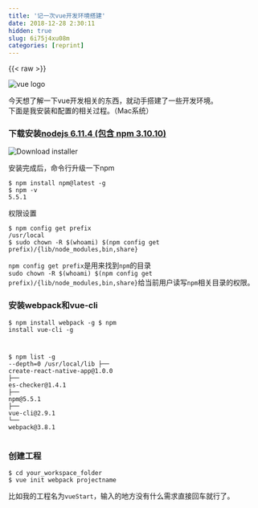 ```yaml
---
title: '记一次vue开发环境搭建' 
date: 2018-12-28 2:30:11
hidden: true
slug: 6i75j4xu08m
categories: [reprint]
---
```


{{< raw >}}

                    
<p><span class="img-wrap"><img data-src="/img/remote/1460000011657386?w=200&amp;h=200" src="https://static.alili.tech/img/remote/1460000011657386?w=200&amp;h=200" alt="vue logo" title="vue logo" style="cursor: pointer; display: inline;"></span></p>
<p>今天想了解一下vue开发相关的东西，就动手搭建了一些开发环境。<br>下面是我安装和配置的相关过程。（Mac系统）</p>
<h3 id="articleHeader0">下载安装<a href="https://nodejs.org/en/download/" rel="nofollow noreferrer" target="_blank">nodejs 6.11.4 (包含 npm 3.10.10)</a>
</h3>
<p><span class="img-wrap"><img data-src="/img/remote/1460000011657387?w=600&amp;h=218" src="https://static.alili.tech/img/remote/1460000011657387?w=600&amp;h=218" alt="Download installer" title="Download installer" style="cursor: pointer; display: inline;"></span></p>
<p>安装完成后，命令行升级一下npm</p>
<div class="widget-codetool" style="display:none;">
      <div class="widget-codetool--inner">
      <span class="selectCode code-tool" data-toggle="tooltip" data-placement="top" title="" data-original-title="全选"></span>
      <span type="button" class="copyCode code-tool" data-toggle="tooltip" data-placement="top" data-clipboard-text="$ npm install npm@latest -g
$ npm -v
5.5.1" title="" data-original-title="复制"></span>
      <span type="button" class="saveToNote code-tool" data-toggle="tooltip" data-placement="top" title="" data-original-title="放进笔记"></span>
      </div>
      </div><pre class="hljs coffeescript"><code>$ <span class="hljs-built_in">npm</span> install <span class="hljs-built_in">npm</span>@latest -g
$ <span class="hljs-built_in">npm</span> -v
<span class="hljs-number">5.5</span><span class="hljs-number">.1</span></code></pre>
<p>权限设置</p>
<div class="widget-codetool" style="display:none;">
      <div class="widget-codetool--inner">
      <span class="selectCode code-tool" data-toggle="tooltip" data-placement="top" title="" data-original-title="全选"></span>
      <span type="button" class="copyCode code-tool" data-toggle="tooltip" data-placement="top" data-clipboard-text="$ npm config get prefix
/usr/local
$ sudo chown -R $(whoami) $(npm config get prefix)/{lib/node_modules,bin,share}" title="" data-original-title="复制"></span>
      <span type="button" class="saveToNote code-tool" data-toggle="tooltip" data-placement="top" title="" data-original-title="放进笔记"></span>
      </div>
      </div><pre class="hljs crystal"><code>$ npm config get prefix
/usr/local
$ sudo chown -R $(whoami) $(npm config get prefix)/{<span class="hljs-class"><span class="hljs-keyword">lib</span>/<span class="hljs-title">node_modules</span>,<span class="hljs-title">bin</span>,<span class="hljs-title">share</span>}</span></code></pre>
<p><code>npm config get prefix</code>是用来找到<code>npm</code>的目录<br><code>sudo chown -R $(whoami) $(npm config get prefix)/{lib/node_modules,bin,share}</code>给当前用户读写<code>npm</code>相关目录的权限。</p>
<h3 id="articleHeader1">安装webpack和vue-cli</h3>
<div class="widget-codetool" style="display:none;">
      <div class="widget-codetool--inner">
      <span class="selectCode code-tool" data-toggle="tooltip" data-placement="top" title="" data-original-title="全选"></span>
      <span type="button" class="copyCode code-tool" data-toggle="tooltip" data-placement="top" data-clipboard-text="$ npm install webpack -g
$ npm install vue-cli -g

$ npm list -g --depth=0
/usr/local/lib
├── create-react-native-app@1.0.0
├── es-checker@1.4.1
├── npm@5.5.1
├── vue-cli@2.9.1
└── webpack@3.8.1" title="" data-original-title="复制"></span>
      <span type="button" class="saveToNote code-tool" data-toggle="tooltip" data-placement="top" title="" data-original-title="放进笔记"></span>
      </div>
      </div><pre class="hljs lsl"><code>$ npm install webpack -g
$ npm install vue-cli -g

$ npm <span class="hljs-type">list</span> -g --depth=<span class="hljs-number">0</span>
/usr/local/lib
├── create-react-native-app@<span class="hljs-number">1.0</span><span class="hljs-number">.0</span>
├── es-checker@<span class="hljs-number">1.4</span><span class="hljs-number">.1</span>
├── npm@<span class="hljs-number">5.5</span><span class="hljs-number">.1</span>
├── vue-cli@<span class="hljs-number">2.9</span><span class="hljs-number">.1</span>
└── webpack@<span class="hljs-number">3.8</span><span class="hljs-number">.1</span></code></pre>
<h3 id="articleHeader2">创建工程</h3>
<div class="widget-codetool" style="display:none;">
      <div class="widget-codetool--inner">
      <span class="selectCode code-tool" data-toggle="tooltip" data-placement="top" title="" data-original-title="全选"></span>
      <span type="button" class="copyCode code-tool" data-toggle="tooltip" data-placement="top" data-clipboard-text="$ cd your_workspace_folder
$ vue init webpack projectname" title="" data-original-title="复制"></span>
      <span type="button" class="saveToNote code-tool" data-toggle="tooltip" data-placement="top" title="" data-original-title="放进笔记"></span>
      </div>
      </div><pre class="hljs elixir"><code><span class="hljs-variable">$ </span>cd your_workspace_folder
<span class="hljs-variable">$ </span>vue init webpack projectname</code></pre>
<p>比如我的工程名为<code>vueStart</code>，输入的地方没有什么需求直接回车就行了。</p>
<div class="widget-codetool" style="display:none;">
      <div class="widget-codetool--inner">
      <span class="selectCode code-tool" data-toggle="tooltip" data-placement="top" title="" data-original-title="全选"></span>
      <span type="button" class="copyCode code-tool" data-toggle="tooltip" data-placement="top" data-clipboard-text="$ vue init webpack-simple vueStart

? Project name vuestart
? Project description A Vue.js project
? Author tomfriwel <xxx@xx.com>
? Use sass? No

   vue-cli · Generated &quot;vueStart&quot;.

   To get started:
   
     cd vueStart
     npm install
     npm run dev." title="" data-original-title="复制"></span>
      <span type="button" class="saveToNote code-tool" data-toggle="tooltip" data-placement="top" title="" data-original-title="放进笔记"></span>
      </div>
      </div><pre class="hljs stata"><code>$ vue init webpack-simple vueStart

? Project name vuestart
? Project description A Vue.js project
? Author tomfriwel &lt;xxx@xx.com&gt;
? <span class="hljs-keyword">Use</span> sass? <span class="hljs-keyword">No</span>

   vue-<span class="hljs-keyword">cli</span> · Generated <span class="hljs-string">"vueStart"</span>.

   To get started:
   
     <span class="hljs-keyword">cd</span> vueStart
     npm install
     npm <span class="hljs-keyword">run</span> dev.</code></pre>
<p>这里注意的是，如果用<code>vue init webpack-simple projectname</code>，之后<code>npm run dev</code>是运不起来的。所以这里用的<code>webpack</code>而不是<code>webpack-simple</code></p>
<p>这里的<code>vue init webpack</code>和<code>npm install webpack</code>不一样<br><code>vue init webpack</code>是安装<code>webpack</code>模板（也可以是以下列出的一些模板<code>webpack-simple/browserify...</code>）<br>具体信息可以查看<a href="https://github.com/vuejs-templates" rel="nofollow noreferrer" target="_blank">vuejs-templates</a>/<strong><a href="https://github.com/vuejs-templates/webpack" rel="nofollow noreferrer" target="_blank">webpack</a></strong></p>
<p>一些可用的模板</p>
<ul>
<li>
<a href="https://github.com/vuejs-templates/webpack" rel="nofollow noreferrer" target="_blank">webpack</a>&nbsp;- A full-featured Webpack + vue-loader setup with hot reload, linting, testing &amp; css extraction.</li>
<li>
<a href="https://github.com/vuejs-templates/webpack-simple" rel="nofollow noreferrer" target="_blank">webpack-simple</a>&nbsp;- A simple Webpack + vue-loader setup for quick prototyping.</li>
<li>
<a href="https://github.com/vuejs-templates/browserify" rel="nofollow noreferrer" target="_blank">browserify</a>&nbsp;- A full-featured Browserify + vueify setup with hot-reload, linting &amp; unit testing.</li>
<li>
<a href="https://github.com/vuejs-templates/browserify-simple" rel="nofollow noreferrer" target="_blank">browserify-simple</a>&nbsp;- A simple Browserify + vueify setup for quick prototyping.</li>
<li>
<a href="https://github.com/vuejs-templates/pwa" rel="nofollow noreferrer" target="_blank">pwa</a>&nbsp;- PWA template for vue-cli based on the webpack template</li>
<li>
<a href="https://github.com/vuejs-templates/simple" rel="nofollow noreferrer" target="_blank">simple</a>&nbsp;- The simplest possible Vue setup in a single HTML file</li>
</ul>
<h3 id="articleHeader3">配置工程</h3>
<p>进入创建的工程目录</p>
<div class="widget-codetool" style="display:none;">
      <div class="widget-codetool--inner">
      <span class="selectCode code-tool" data-toggle="tooltip" data-placement="top" title="" data-original-title="全选"></span>
      <span type="button" class="copyCode code-tool" data-toggle="tooltip" data-placement="top" data-clipboard-text="$ cd vueStart/
$ npm install" title="" data-original-title="复制"></span>
      <span type="button" class="saveToNote code-tool" data-toggle="tooltip" data-placement="top" title="" data-original-title="放进笔记"></span>
      </div>
      </div><pre class="hljs elixir"><code><span class="hljs-variable">$ </span>cd vueStart/
<span class="hljs-variable">$ </span>npm install</code></pre>
<p><code>npm install</code>后就会安装一些乱七八糟的东西。</p>
<p>安装 vue 路由模块<code>vue-router</code>和网络请求模块<code>vue-resource</code>，这两个如果用不到也可以不用装。</p>
<div class="widget-codetool" style="display:none;">
      <div class="widget-codetool--inner">
      <span class="selectCode code-tool" data-toggle="tooltip" data-placement="top" title="" data-original-title="全选"></span>
      <span type="button" class="copyCode code-tool" data-toggle="tooltip" data-placement="top" data-clipboard-text="$ npm install vue-router vue-resource --save
+ vue-resource@1.3.4
+ vue-router@3.0.1
added 17 packages in 6.541s" title="" data-original-title="复制"></span>
      <span type="button" class="saveToNote code-tool" data-toggle="tooltip" data-placement="top" title="" data-original-title="放进笔记"></span>
      </div>
      </div><pre class="hljs lsl"><code>$ npm install vue-router vue-resource --save
+ vue-resource@<span class="hljs-number">1.3</span><span class="hljs-number">.4</span>
+ vue-router@<span class="hljs-number">3.0</span><span class="hljs-number">.1</span>
added <span class="hljs-number">17</span> packages in <span class="hljs-number">6.541</span>s</code></pre>
<p><code>--save</code>的作用<br><span class="img-wrap"><img data-src="/img/remote/1460000011657388?w=624&amp;h=252" src="https://static.alili.tech/img/remote/1460000011657388?w=624&amp;h=252" alt="" title="" style="cursor: pointer;"></span></p>
<h3 id="articleHeader4">运行和构建</h3>
<div class="widget-codetool" style="display:none;">
      <div class="widget-codetool--inner">
      <span class="selectCode code-tool" data-toggle="tooltip" data-placement="top" title="" data-original-title="全选"></span>
      <span type="button" class="copyCode code-tool" data-toggle="tooltip" data-placement="top" data-clipboard-text="$ npm run dev" title="" data-original-title="复制"></span>
      <span type="button" class="saveToNote code-tool" data-toggle="tooltip" data-placement="top" title="" data-original-title="放进笔记"></span>
      </div>
      </div><pre class="hljs dockerfile"><code style="word-break: break-word; white-space: initial;">$ npm <span class="hljs-keyword">run</span><span class="bash"> dev</span></code></pre>
<p>没什么问题的话，打开页面是这样的</p>
<p><span class="img-wrap"><img data-src="/img/remote/1460000011657389?w=600&amp;h=603" src="https://static.alili.tech/img/remote/1460000011657389?w=600&amp;h=603" alt="Welcome" title="Welcome" style="cursor: pointer;"></span></p>
<p>对<code>.vue</code>更改后，页面也会自动更新，挺方便的。</p>
<h3 id="articleHeader5">开始编写</h3>
<p><code>src</code>文件夹目录</p>
<div class="widget-codetool" style="display:none;">
      <div class="widget-codetool--inner">
      <span class="selectCode code-tool" data-toggle="tooltip" data-placement="top" title="" data-original-title="全选"></span>
      <span type="button" class="copyCode code-tool" data-toggle="tooltip" data-placement="top" data-clipboard-text="src
├── App.vue
├── assets
│&nbsp;&nbsp; └── logo.png
├── components
│&nbsp;&nbsp; └── HelloWorld.vue
└── main.js" title="" data-original-title="复制"></span>
      <span type="button" class="saveToNote code-tool" data-toggle="tooltip" data-placement="top" title="" data-original-title="放进笔记"></span>
      </div>
      </div><pre class="hljs stylus"><code>src
├── App<span class="hljs-selector-class">.vue</span>
├── assets
│&nbsp;&nbsp; └── logo<span class="hljs-selector-class">.png</span>
├── components
│&nbsp;&nbsp; └── HelloWorld<span class="hljs-selector-class">.vue</span>
└── main.js</code></pre>
<p>这里<code>App.vue</code>引用了一个叫<code>HelloWorld</code>的组件。我们对<code>HelloWorld</code>组件进行更改。</p>
<div class="widget-codetool" style="display:none;">
      <div class="widget-codetool--inner">
      <span class="selectCode code-tool" data-toggle="tooltip" data-placement="top" title="" data-original-title="全选"></span>
      <span type="button" class="copyCode code-tool" data-toggle="tooltip" data-placement="top" data-clipboard-text="<script>
export default {
  name: 'HelloWorld',
  data () {
    return {
      msg: 'First modify.'
    }
  }
}
</script>" title="" data-original-title="复制"></span>
      <span type="button" class="saveToNote code-tool" data-toggle="tooltip" data-placement="top" title="" data-original-title="放进笔记"></span>
      </div>
      </div><pre class="hljs xml"><code><span class="hljs-tag">&lt;<span class="hljs-name">script</span>&gt;</span><span class="javascript">
<span class="hljs-keyword">export</span> <span class="hljs-keyword">default</span> {
  <span class="hljs-attr">name</span>: <span class="hljs-string">'HelloWorld'</span>,
  data () {
    <span class="hljs-keyword">return</span> {
      <span class="hljs-attr">msg</span>: <span class="hljs-string">'First modify.'</span>
    }
  }
}
</span><span class="hljs-tag">&lt;/<span class="hljs-name">script</span>&gt;</span></code></pre>
<p>保存后<br><span class="img-wrap"><img data-src="/img/remote/1460000011658152?w=600&amp;h=658" src="https://static.alili.tech/img/remote/1460000011658152?w=600&amp;h=658" alt="First modify." title="First modify." style="cursor: pointer; display: inline;"></span></p>
<h3 id="articleHeader6">发布</h3>
<p>执行</p>
<div class="widget-codetool" style="display:none;">
      <div class="widget-codetool--inner">
      <span class="selectCode code-tool" data-toggle="tooltip" data-placement="top" title="" data-original-title="全选"></span>
      <span type="button" class="copyCode code-tool" data-toggle="tooltip" data-placement="top" data-clipboard-text="$ npm run build" title="" data-original-title="复制"></span>
      <span type="button" class="saveToNote code-tool" data-toggle="tooltip" data-placement="top" title="" data-original-title="放进笔记"></span>
      </div>
      </div><pre class="hljs dockerfile"><code style="word-break: break-word; white-space: initial;">$ npm <span class="hljs-keyword">run</span><span class="bash"> build</span></code></pre>
<p>完成后会生成一个<code>dist</code>文件夹</p>
<div class="widget-codetool" style="display:none;">
      <div class="widget-codetool--inner">
      <span class="selectCode code-tool" data-toggle="tooltip" data-placement="top" title="" data-original-title="全选"></span>
      <span type="button" class="copyCode code-tool" data-toggle="tooltip" data-placement="top" data-clipboard-text="dist
├── index.html
└── static
    ├── css
    │   └── app.86d25fd679f2d9f5bee9162ae7804b46.css
    └── js
        ├── app.bcbf2665a80fe0bdc316.js
        ├── app.bcbf2665a80fe0bdc316.js.map
        ├── manifest.f9cc8df0a9bc12617260.js
        ├── manifest.f9cc8df0a9bc12617260.js.map
        ├── vendor.5edf78e409459ac3ccd1.js
        └── vendor.5edf78e409459ac3ccd1.js.map" title="" data-original-title="复制"></span>
      <span type="button" class="saveToNote code-tool" data-toggle="tooltip" data-placement="top" title="" data-original-title="放进笔记"></span>
      </div>
      </div><pre class="hljs stylus"><code>dist
├── index<span class="hljs-selector-class">.html</span>
└── static
    ├── css
    │   └── app.<span class="hljs-number">86</span>d25fd679f2d9f5bee9162ae7804b46<span class="hljs-selector-class">.css</span>
    └── js
        ├── app<span class="hljs-selector-class">.bcbf2665a80fe0bdc316</span><span class="hljs-selector-class">.js</span>
        ├── app<span class="hljs-selector-class">.bcbf2665a80fe0bdc316</span><span class="hljs-selector-class">.js</span><span class="hljs-selector-class">.map</span>
        ├── manifest<span class="hljs-selector-class">.f9cc8df0a9bc12617260</span><span class="hljs-selector-class">.js</span>
        ├── manifest<span class="hljs-selector-class">.f9cc8df0a9bc12617260</span><span class="hljs-selector-class">.js</span><span class="hljs-selector-class">.map</span>
        ├── vendor.<span class="hljs-number">5</span>edf78e409459ac3ccd1<span class="hljs-selector-class">.js</span>
        └── vendor.<span class="hljs-number">5</span>edf78e409459ac3ccd1<span class="hljs-selector-class">.js</span><span class="hljs-selector-class">.map</span></code></pre>
<p>如果是想本地运行而不是放到服务器上，需要对<code>config/index.js</code>进行一个小更改。将<code>build</code>中的<code>assetsPublicPath</code>改为<code>./</code>，不然会找不到资源，最后再次<code>npm run build</code>，就可以直接浏览器打开<code>dist</code>文件夹下的<code>index.html</code>了。</p>
<p><span class="img-wrap"><img data-src="/img/remote/1460000011658436?w=600&amp;h=296" src="https://static.alili.tech/img/remote/1460000011658436?w=600&amp;h=296" alt="ERR" title="ERR" style="cursor: pointer; display: inline;"></span></p>
<div class="widget-codetool" style="display:none;">
      <div class="widget-codetool--inner">
      <span class="selectCode code-tool" data-toggle="tooltip" data-placement="top" title="" data-original-title="全选"></span>
      <span type="button" class="copyCode code-tool" data-toggle="tooltip" data-placement="top" data-clipboard-text="...

module.exports = {
  build: {
    env: require('./prod.env'),
    index: path.resolve(__dirname, '../dist/index.html'),
    assetsRoot: path.resolve(__dirname, '../dist'),
    assetsSubDirectory: 'static',
    assetsPublicPath: './',
    productionSourceMap: true,

..." title="" data-original-title="复制"></span>
      <span type="button" class="saveToNote code-tool" data-toggle="tooltip" data-placement="top" title="" data-original-title="放进笔记"></span>
      </div>
      </div><pre class="hljs vim"><code>...

module.exports = {
  build: {
    <span class="hljs-keyword">en</span><span class="hljs-variable">v:</span> require(<span class="hljs-string">'./prod.env'</span>),
    <span class="hljs-built_in">index</span>: path.<span class="hljs-built_in">resolve</span>(__dirname, <span class="hljs-string">'../dist/index.html'</span>),
    assetsRoo<span class="hljs-variable">t:</span> path.<span class="hljs-built_in">resolve</span>(__dirname, <span class="hljs-string">'../dist'</span>),
    assetsSubDirectory: <span class="hljs-string">'static'</span>,
    assetsPublicPath: <span class="hljs-string">'./'</span>,
    productionSourceMap: true,

...</code></pre>
<h3 id="articleHeader7">Tips</h3>
<p><code>npm run build</code>和<code>npm run dev</code>其实是运行的<code>package.json</code>里<code>scripts</code>的对应的脚本。例如我的</p>
<div class="widget-codetool" style="display:none;">
      <div class="widget-codetool--inner">
      <span class="selectCode code-tool" data-toggle="tooltip" data-placement="top" title="" data-original-title="全选"></span>
      <span type="button" class="copyCode code-tool" data-toggle="tooltip" data-placement="top" data-clipboard-text="  ...

 &quot;scripts&quot;: {
    &quot;dev&quot;: &quot;node build/dev-server.js&quot;,
    &quot;start&quot;: &quot;npm run dev&quot;,
    &quot;build&quot;: &quot;node build/build.js&quot;
  },

  ..." title="" data-original-title="复制"></span>
      <span type="button" class="saveToNote code-tool" data-toggle="tooltip" data-placement="top" title="" data-original-title="放进笔记"></span>
      </div>
      </div><pre class="hljs clean"><code>  ...

 <span class="hljs-string">"scripts"</span>: {
    <span class="hljs-string">"dev"</span>: <span class="hljs-string">"node build/dev-server.js"</span>,
    <span class="hljs-string">"start"</span>: <span class="hljs-string">"npm run dev"</span>,
    <span class="hljs-string">"build"</span>: <span class="hljs-string">"node build/build.js"</span>
  },

  ...</code></pre>
<p>可以自己测试一个</p>
<div class="widget-codetool" style="display:none;">
      <div class="widget-codetool--inner">
      <span class="selectCode code-tool" data-toggle="tooltip" data-placement="top" title="" data-original-title="全选"></span>
      <span type="button" class="copyCode code-tool" data-toggle="tooltip" data-placement="top" data-clipboard-text="  ...

 &quot;scripts&quot;: {
    &quot;dev&quot;: &quot;node build/dev-server.js&quot;,
    &quot;start&quot;: &quot;npm run dev&quot;,
    &quot;build&quot;: &quot;node build/build.js&quot;,
    &quot;test&quot;: &quot;echo 123&quot;
  },

  ..." title="" data-original-title="复制"></span>
      <span type="button" class="saveToNote code-tool" data-toggle="tooltip" data-placement="top" title="" data-original-title="放进笔记"></span>
      </div>
      </div><pre class="hljs clean"><code>  ...

 <span class="hljs-string">"scripts"</span>: {
    <span class="hljs-string">"dev"</span>: <span class="hljs-string">"node build/dev-server.js"</span>,
    <span class="hljs-string">"start"</span>: <span class="hljs-string">"npm run dev"</span>,
    <span class="hljs-string">"build"</span>: <span class="hljs-string">"node build/build.js"</span>,
    <span class="hljs-string">"test"</span>: <span class="hljs-string">"echo 123"</span>
  },

  ...</code></pre>
<p>然后运行<code>npm run test</code>看看结果。</p>
<h3 id="articleHeader8">相关参考</h3>
<p><a href="https://docs.npmjs.com/getting-started/installing-node" rel="nofollow noreferrer" target="_blank">Installing Node.js and updating npm</a><br><a href="https://docs.npmjs.com/getting-started/fixing-npm-permissions" rel="nofollow noreferrer" target="_blank">Fixing npm permissions</a><br><a href="http://www.jianshu.com/p/5ba253651c3b" rel="nofollow noreferrer" target="_blank">Vue2.0 新手完全填坑攻略——从环境搭建到发布</a><br><a href="https://stackoverflow.com/a/35849725/6279975" rel="nofollow noreferrer" target="_blank">What is the --save option for npm install?</a><br><a href="http://www.cnblogs.com/wisewrong/p/6255817.html" rel="nofollow noreferrer" target="_blank">Vue 爬坑之路（一）—— 使用 vue-cli 搭建项目</a><br><a href="http://blog.csdn.net/lollipop94/article/details/78295315" rel="nofollow noreferrer" target="_blank">基于vue-cli快速构建</a><br><a href="http://www.ruanyifeng.com/blog/2016/10/npm_scripts.html" rel="nofollow noreferrer" target="_blank">npm scripts 使用指南</a><br><a href="https://github.com/vuejs" rel="nofollow noreferrer" target="_blank">vuejs</a>/<strong><a href="https://github.com/vuejs/vue-cli" rel="nofollow noreferrer" target="_blank">vue-cli</a></strong></p>

                
{{< /raw >}}

# 版权声明
本文资源来源互联网，仅供学习研究使用，版权归该资源的合法拥有者所有，

本文仅用于学习、研究和交流目的。转载请注明出处、完整链接以及原作者。

原作者若认为本站侵犯了您的版权，请联系我们，我们会立即删除！

## 原文标题
记一次vue开发环境搭建

## 原文链接
[https://segmentfault.com/a/1190000011657381](https://segmentfault.com/a/1190000011657381)

